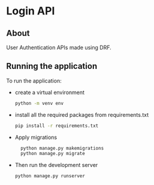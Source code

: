 # Login API

## About

User Authentication APIs made using DRF.

## Running the application

To run the application:

+ create a virtual environment
    ```bash
    python -m venv env
    ```

+ install all the required packages from requirements.txt

    ```bash
    pip install -r requirements.txt
    ```
+ Apply migrations

  ```bash
    python manage.py makemigrations
    python manage.py migrate
  ```

+ Then run the development server

    ```
    python manage.py runserver
    ```
